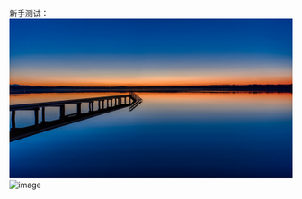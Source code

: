 新手测试：
![image](https://github.com/Dylango123/Dylango123.github.io/blob/master/1.jpg)
![image](https://2.jpg)
